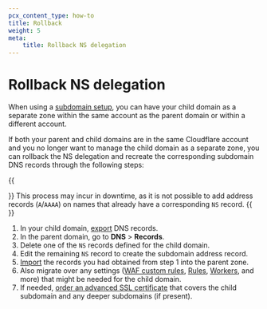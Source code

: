 ```yaml
---
pcx_content_type: how-to
title: Rollback
weight: 5
meta:
    title: Rollback NS delegation
---
```


# Rollback NS delegation

When using a [subdomain setup](/dns/zone-setups/subdomain-setup/), you can have your child domain as a separate zone within the same account as the parent domain or within a different account.

If both your parent and child domains are in the same Cloudflare account and you no longer want to manage the child domain as a separate zone, you can rollback the NS delegation and recreate the corresponding subdomain DNS records through the following steps:

{{<Aside type="warning" header="Note">}}
This process may incur in downtime, as it is not possible to add address records (`A`/`AAAA`) on names that already have a corresponding `NS` record.
{{</Aside>}}

1. In your child domain, [export](/dns/manage-dns-records/how-to/import-and-export/#export-records) DNS records.
2. In the parent domain, go to **DNS** > **Records**.
3. Delete one of the `NS` records defined for the child domain.
4. Edit the remaining `NS` record to create the subdomain address record.
5. [Import](/dns/manage-dns-records/how-to/import-and-export/#import-records) the records you had obtained from step 1 into the parent zone.
6. Also migrate over any settings ([WAF custom rules](/waf/custom-rules/), [Rules](/rules/), [Workers](/workers/), and more) that might be needed for the child domain.
7. If needed, [order an advanced SSL certificate](/ssl/edge-certificates/advanced-certificate-manager/) that covers the child subdomain and any deeper subdomains (if present).